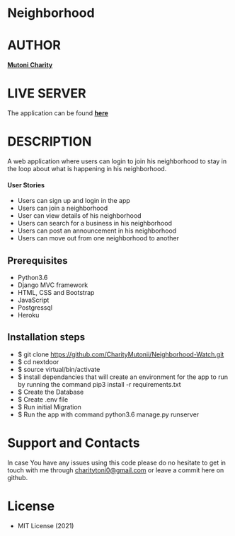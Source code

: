 # Neighborhood

# AUTHOR

**[Mutoni Charity](https://github.com/CharityMutonii)**

# LIVE SERVER
The application can be found **[here](https://chahoods.herokuapp.com)**

# DESCRIPTION

A web application where users can login to join his neighborhood to stay in the loop about what is happening in his neighborhood.

#### User Stories

* Users can sign up and login in the app
* Users can join a neighborhood
* User can view details of his neighborhood
* Users can search for a business in his neighborhood
* Users can post an announcement in his neighborhood
* Users can move out from one neighborhood to another

## Prerequisites
* Python3.6
* Django MVC framework
* HTML, CSS and Bootstrap
* JavaScript
* Postgressql
* Heroku

## Installation steps 
* $ git clone https://github.com/CharityMutonii/Neighborhood-Watch.git
* $ cd nextdoor
* $ source virtual/bin/activate
* $ install dependancies that will create an environment for the app to run by running the command pip3 install -r requirements.txt
* $ Create the Database
* $ Create .env file
* $ Run initial Migration
* $ Run the app with command python3.6 manage.py runserver


# Support and Contacts

In case You have any issues using this code please do no hesitate to get in touch with me through charitytoni0@gmail.com or leave a commit here on github.

# License

* MIT License (2021)